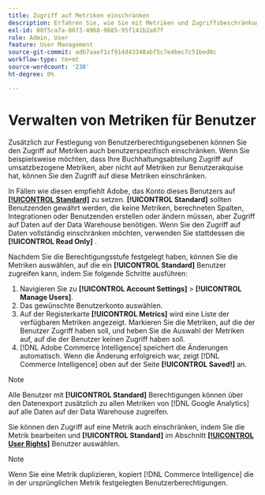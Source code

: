 ```yaml
---
title: Zugriff auf Metriken einschränken
description: Erfahren Sie, wie Sie mit Metriken und Zugriffsbeschränkungen arbeiten.
exl-id: 88f5ca7a-8073-4968-9685-95f141b2a87f
role: Admin, User
feature: User Management
source-git-commit: adb7aaef1cf914d43348abf5c7e4bec7c51bed0c
workflow-type: tm+mt
source-wordcount: '238'
ht-degree: 0%

---
```


# Verwalten von Metriken für Benutzer

Zusätzlich zur Festlegung von Benutzerberechtigungsebenen können Sie den Zugriff auf Metriken auch benutzerspezifisch einschränken. Wenn Sie beispielsweise möchten, dass Ihre Buchhaltungsabteilung Zugriff auf umsatzbezogene Metriken, aber nicht auf Metriken zur Benutzerakquise hat, können Sie den Zugriff auf diese Metriken einschränken.

In Fällen wie diesen empfiehlt Adobe, das Konto dieses Benutzers auf **[[!UICONTROL Standard]](../../administrator/user-management/user-management.md)** zu setzen. **[!UICONTROL Standard]** sollten Benutzenden gewährt werden, die keine Metriken, berechneten Spalten, Integrationen oder Benutzenden erstellen oder ändern müssen, aber Zugriff auf Daten auf der Data Warehouse benötigen. Wenn Sie den Zugriff auf Daten vollständig einschränken möchten, verwenden Sie stattdessen die **[!UICONTROL Read Only]** .

Nachdem Sie die Berechtigungsstufe festgelegt haben, können Sie die Metriken auswählen, auf die ein **[!UICONTROL Standard]** Benutzer zugreifen kann, indem Sie folgende Schritte ausführen:

1. Navigieren Sie zu **[!UICONTROL Account Settings]** > **[!UICONTROL Manage Users]**.
1. Das gewünschte Benutzerkonto auswählen.
1. Auf der Registerkarte **[!UICONTROL Metrics]** wird eine Liste der verfügbaren Metriken angezeigt. Markieren Sie die Metriken, auf die der Benutzer Zugriff haben soll, und heben Sie die Auswahl der Metriken auf, auf die der Benutzer keinen Zugriff haben soll.
1. [!DNL Adobe Commerce Intelligence] speichert die Änderungen automatisch. Wenn die Änderung erfolgreich war, zeigt [!DNL Commerce Intelligence] oben auf der Seite **[!UICONTROL Saved!]** an.

>[!NOTE]
>
>Alle Benutzer mit **[!UICONTROL Standard]** Berechtigungen können über den Datenexport zusätzlich zu allen Metriken von [!DNL Google Analytics] auf alle Daten auf der Data Warehouse zugreifen.

Sie können den Zugriff auf eine Metrik auch einschränken, indem Sie die Metrik bearbeiten und **[!UICONTROL Standard]** im Abschnitt **[[!UICONTROL User Rights]](../../data-user/reports/ess-manage-data-metrics.md)** Benutzer auswählen.

>[!NOTE]
>
>Wenn Sie eine Metrik duplizieren, kopiert [!DNL Commerce Intelligence] die in der ursprünglichen Metrik festgelegten Benutzerberechtigungen.
